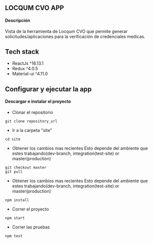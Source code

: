 ## LOCQUM CVO APP

#### Descripción
Vista de la herramienta de Locqum CVO que permite generar solicitudes/aplicaciones para la verificación de credenciales medicas.

## Tech stack

- ReactJs ^16.13.1
- Redux ^4.0.5
- Material-ui ^4.11.0

## Configurar y ejecutar la app

#### Descargar e instalar el proyecto

- Clonar el repositorio
````
git clone repository_url
````
- Ir a la carpeta "site"
````
cd site
````
- Obtener los cambios mas recientes Esto depende del ambiente que estes trabajando(dev-branch, integration(test-site) or master(production)
````
git checkout master
git pull
````
- Obtener los cambios mas recientes Esto depende del ambiente que estes trabajando(dev-branch, integration(test-site) or master(production)
````
npm install
````
- Correr el proyecto
````
npm start
````
- Correr las pruebas
````
npm test
````